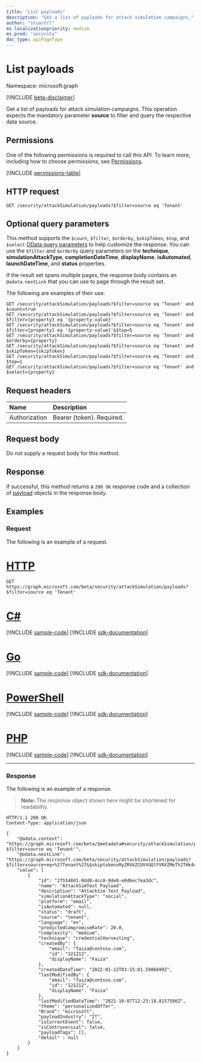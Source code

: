 ```yaml
---
title: "List payloads"
description: "Get a list of payloads for attack simulation campaigns."
author: "stuartcl"
ms.localizationpriority: medium
ms.prod: "security"
doc_type: apiPageType
---
```


# List payloads

Namespace: microsoft.graph

[!INCLUDE [beta-disclaimer](../../includes/beta-disclaimer.md)]

Get a list of payloads for attack simulation campaigns. This operation expects the mandatory parameter **source** to filter and query the respective data source.

## Permissions

One of the following permissions is required to call this API. To learn more, including how to choose permissions, see [Permissions](/graph/permissions-reference).

<!-- { "blockType": "permissions", "name": "attacksimulationroot_list_payloads" } -->
[!INCLUDE [permissions-table](../includes/permissions/attacksimulationroot-list-payloads-permissions.md)]

## HTTP request

<!-- {
  "blockType": "ignored"
}
-->
``` http
GET /security/attackSimulation/payloads?$filter=source eq 'Tenant'
```

## Optional query parameters

This method supports the `$count`, `$filter`, `$orderby`, `$skipToken`, `$top`, and `$select` [OData query parameters](/graph/query-parameters) to help customize the response. You can use the `$filter` and `$orderby` query parameters on the **technique**, **simulationAttackType**, **completionDateTime**, **displayName**, **isAutomated**, **launchDateTime**, and **status** properties.

If the result set spans multiple pages, the response body contains an `@odata.nextLink` that you can use to page through the result set.

The following are examples of their use:

<!-- {
  "blockType": "ignored"
}
-->
``` http
GET /security/attackSimulation/payloads?$filter=source eq 'Tenant' and $count=true
GET /security/attackSimulation/payloads?$filter=source eq 'Tenant' and $filter={property} eq '{property-value}'
GET /security/attackSimulation/payloads?$filter=source eq 'Tenant' and $filter={property} eq '{property-value}'&$top=5
GET /security/attackSimulation/payloads?$filter=source eq 'Tenant' and $orderby={property}
GET /security/attackSimulation/payloads?$filter=source eq 'Tenant' and $skipToken={skipToken}
GET /security/attackSimulation/payloads?$filter=source eq 'Tenant' and $top=1
GET /security/attackSimulation/payloads?$filter=source eq 'Tenant' and $select={property}
```

## Request headers

|Name|Description|
|:---|:---|
|Authorization|Bearer {token}. Required.|

## Request body

Do not supply a request body for this method.

## Response

If successful, this method returns a `200 OK` response code and a collection of [payload](../resources/payload.md) objects in the response body.

## Examples

### Request

The following is an example of a request.


# [HTTP](#tab/http)
<!-- {
  "blockType": "request",
  "name": "list_payload"
}
-->
``` http
GET https://graph.microsoft.com/beta/security/attackSimulation/payloads?$filter=source eq 'Tenant'
```

# [C#](#tab/csharp)
[!INCLUDE [sample-code](../includes/snippets/csharp/list-payload-csharp-snippets.md)]
[!INCLUDE [sdk-documentation](../includes/snippets/snippets-sdk-documentation-link.md)]

# [Go](#tab/go)
[!INCLUDE [sample-code](../includes/snippets/go/list-payload-go-snippets.md)]
[!INCLUDE [sdk-documentation](../includes/snippets/snippets-sdk-documentation-link.md)]

# [PowerShell](#tab/powershell)
[!INCLUDE [sample-code](../includes/snippets/powershell/list-payload-powershell-snippets.md)]
[!INCLUDE [sdk-documentation](../includes/snippets/snippets-sdk-documentation-link.md)]

# [PHP](#tab/php)
[!INCLUDE [sample-code](../includes/snippets/php/list-payload-php-snippets.md)]
[!INCLUDE [sdk-documentation](../includes/snippets/snippets-sdk-documentation-link.md)]

---

### Response

The following is an example of a response.

>**Note:** The response object shown here might be shortened for readability.
<!-- {
  "blockType": "response",
  "truncated": true,
  "@odata.type": "Collection(microsoft.graph.payload)"
}
-->
``` http
HTTP/1.1 200 OK
Content-Type: application/json

{
    "@odata.context": "https://graph.microsoft.com/beta/$metadata#security/attackSimulation/payloads?$filter=source eq 'Tenant'",
    "@odata.nextLink": "https://graph.microsoft.com/beta/security/attackSimulation/payloads?$filter=source+eq+%27Tenant%27&$skiptoken=MyZRVkZCUVVGQlFVRXZMeTh2THk4dkx5OHZPSGxCUVVGQk4yZDZMMFZwZFRjcmF6WjJURk14TWtKVk9WYzNaejA5",
    "value": [
        {
            "id": "2f5548d1-0dd8-4cc8-9de0-e0d6ec7ea3dc",
            "name": "AttackSimTest Payload",
            "description": "AttackSim Test Payload",
            "simulationAttackType": "social",
            "platform": "email",
            "isAutomated": null,
            "status": "draft",
            "source": "tenant",
            "language": "en",
            "predictedCompromiseRate": 20.0,
            "complexity": "medium",
            "technique": "credentialHarvesting",
            "createdBy": {
                "email": "faiza@contoso.com",
                "id": "121212",
                "displayName": "Faiza"
            },
            "createdDateTime": "2022-01-12T03:15:01.5906699Z",
            "lastModifiedBy": {
                "email": "faiza@contoso.com",
                "id": "121212",
                "displayName": "Faiza"
            },
            "lastModifiedDateTime": "2021-10-07T12:23:18.8157586Z",
            "theme": "personalizedOffer",
            "Brand": "microsoft",
            "payloadIndustry": "IT",
            "isCurrentEvent": false,
            "isControversial": false,
            "payloadTags": [],
            "detail" : null
        }
    ]
}
```
